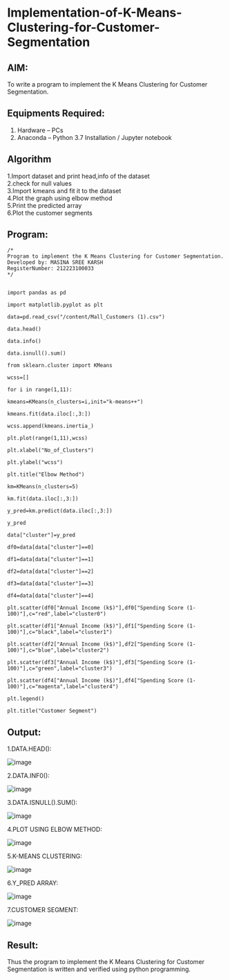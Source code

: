 # Implementation-of-K-Means-Clustering-for-Customer-Segmentation

## AIM:
To write a program to implement the K Means Clustering for Customer Segmentation.

## Equipments Required:
1. Hardware – PCs
2. Anaconda – Python 3.7 Installation / Jupyter notebook

## Algorithm
1.Import dataset and print head,info of the dataset  
2.check for null values   
3.Import kmeans and fit it to the dataset    
4.Plot the graph using elbow method    
5.Print the predicted array    
6.Plot the customer segments    
## Program:
```
/*
Program to implement the K Means Clustering for Customer Segmentation.
Developed by: MASINA SREE KARSH
RegisterNumber: 212223100033
*/
```
```

import pandas as pd

import matplotlib.pyplot as plt

data=pd.read_csv("/content/Mall_Customers (1).csv")

data.head()

data.info()

data.isnull().sum()

from sklearn.cluster import KMeans

wcss=[]

for i in range(1,11):

kmeans=KMeans(n_clusters=i,init="k-means++")

kmeans.fit(data.iloc[:,3:])

wcss.append(kmeans.inertia_)

plt.plot(range(1,11),wcss)

plt.xlabel("No_of_Clusters")

plt.ylabel("wcss")

plt.title("Elbow Method")

km=KMeans(n_clusters=5)

km.fit(data.iloc[:,3:])

y_pred=km.predict(data.iloc[:,3:])

y_pred

data["cluster"]=y_pred

df0=data[data["cluster"]==0]

df1=data[data["cluster"]==1]

df2=data[data["cluster"]==2]

df3=data[data["cluster"]==3]

df4=data[data["cluster"]==4]

plt.scatter(df0["Annual Income (k$)"],df0["Spending Score (1-100)"],c="red",label="cluster0")

plt.scatter(df1["Annual Income (k$)"],df1["Spending Score (1-100)"],c="black",label="cluster1")

plt.scatter(df2["Annual Income (k$)"],df2["Spending Score (1-100)"],c="blue",label="cluster2")

plt.scatter(df3["Annual Income (k$)"],df3["Spending Score (1-100)"],c="green",label="cluster3")

plt.scatter(df4["Annual Income (k$)"],df4["Spending Score (1-100)"],c="magenta",label="cluster4")

plt.legend()

plt.title("Customer Segment")

```

## Output:
1.DATA.HEAD():

![image](https://github.com/sreekarsh/Implementation-of-K-Means-Clustering-for-Customer-Segmentation/assets/139841918/083f5f8a-d62a-4dd9-816f-f0ee75cc999f)


2.DATA.INF0():

![image](https://github.com/sreekarsh/Implementation-of-K-Means-Clustering-for-Customer-Segmentation/assets/139841918/0f6edb98-a5e7-4ac6-ad96-d48e6840ed90)


3.DATA.ISNULL().SUM():

![image](https://github.com/sreekarsh/Implementation-of-K-Means-Clustering-for-Customer-Segmentation/assets/139841918/9a6ca918-c4b5-4671-8f17-94e6803fb13d)


4.PLOT USING ELBOW METHOD:

![image](https://github.com/sreekarsh/Implementation-of-K-Means-Clustering-for-Customer-Segmentation/assets/139841918/83eff70f-c494-401c-8631-4969432c8578)


5.K-MEANS CLUSTERING:

![image](https://github.com/sreekarsh/Implementation-of-K-Means-Clustering-for-Customer-Segmentation/assets/139841918/16ffb9e5-e570-4df9-9c8e-64c5a1533733)


6.Y_PRED ARRAY:

![image](https://github.com/sreekarsh/Implementation-of-K-Means-Clustering-for-Customer-Segmentation/assets/139841918/ab1dbfcb-bff8-46c3-890c-2b0ebe38a01e)

7.CUSTOMER SEGMENT:

![image](https://github.com/sreekarsh/Implementation-of-K-Means-Clustering-for-Customer-Segmentation/assets/139841918/8fd21125-c318-4a98-9466-aefea1f076de)


## Result:
Thus the program to implement the K Means Clustering for Customer Segmentation is written and verified using python programming.

